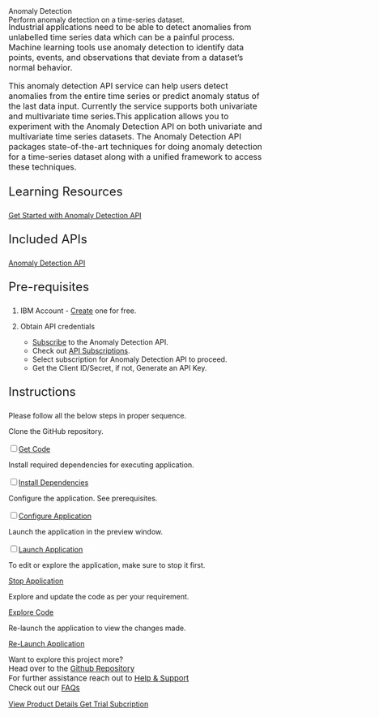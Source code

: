 <html>
<head>
    <meta name="viewport" content="width=device-width, initial-scale=1">
    <link rel="stylesheet" href="style.css">
</head>
<body>
    <div style="margin-top:2rem"></div>
    <div class="header">
        <div class="right-content">
            <div class="apptitle">
                Anomaly Detection
            </div>
            <div class="subheading">
                Perform anomaly detection on a time-series dataset.
            </div>
        </div>
    </div>
    <div class="section" style="font-size:16px; margin-top:-1.25rem">
        <p>Industrial applications need to be able to detect anomalies from unlabelled time series data which can be a
            painful process. Machine learning tools use anomaly detection to identify data points, events, and
            observations
            that deviate from a dataset’s normal behavior.</p>
        <p>This anomaly detection API service can help users detect anomalies from the entire time series or predict
            anomaly
            status of the last data input. Currently the service supports both univariate and multivariate time
            series.This
            application allows you to experiment with the Anomaly Detection API on both univariate and multivariate time
            series datasets. The Anomaly Detection API packages state-of-the-art techniques for doing anomaly detection
            for a
            time-series dataset along with a unified framework to access these techniques.</p>
    </div>
    <div class="section">
        <p style="font-size:24px">Learning Resources</p>
        <div>
            <a href="https://developer.ibm.com/learningpaths/get-started-anomaly-detection-api/">Get Started with
                Anomaly
                Detection API</a></br>
        </div>
    </div>
    <div class="section">
        <p style="font-size:24px">Included APIs</p>
        <div>
            <p><a href="https://developer.ibm.com/apis/catalog/ai4industry--anomaly-detection-product/Introduction">Anomaly
                    Detection API</a></p>
        </div>
    </div>
    <div class="section">
        <p style="font-size:24px">Pre-requisites</p>
        <div>
            <ol>
                <li>
                    <p>IBM Account - <a
                            href="https://ibm.com/registration?cm_sp=ibmdev--developer-sandbox--cloudreg">Create</a>
                        one for free.</p>
                </li>
                <li>Obtain API credentials </li>
                <ul>
                    <li><a href="https://www.ibm.com/account/reg/us-en/signup?formid=urx-51009">Subscribe</a> to the
                        Anomaly
                        Detection API.</li>
                    <li>Check out <a href="https://developer.ibm.com/profile/myapis"> API Subscriptions</a>.</li>
                    <li>Select subscription for Anomaly Detection API to proceed.</li>
                    <li>Get the Client ID/Secret, if not, Generate an API Key.</li>
                </ul>
            </ol>
        </div>
    </div>
    <div class="section">
        <p style="font-size:24px">Instructions</p>
        <p>Please follow all the below steps in proper sequence.</p>
    </div>
    <div class="timeline-container">
        <div class="timeline step git-clone">
            <div class="content">
                <p>Clone the GitHub repository.</p>
            </div>
            <input type="checkbox"><a id="step" class="button is-dark is-medium" title="Get the Code"
                href="didact://?commandId=extension.sendToTerminal&text=AnomalyDetection%7Cclone%7Canomaly|git%20clone%20-b%20anomaly%20https://github.com/IBM/Developer-Playground.git%20${CHE_PROJECTS_ROOT}/anomaly"
                target="_blank"><span>Get Code</span></a>
            <span class="dot"><svg fill="white" id="icon" xmlns="http://www.w3.org/2000/svg" width="18" height="18"
                    viewBox="0 0 32 32">
                    <defs>
                        <style>
                            .cls-1 {
                                fill: none;
                            }
                        </style>
                    </defs>
                    <polygon points="14 21.414 9 16.413 10.413 15 14 18.586 21.585 11 23 12.415 14 21.414" />
                    <path d="M16,2A14,14,0,1,0,30,16,14,14,0,0,0,16,2Zm0,26A12,12,0,1,1,28,16,12,12,0,0,1,16,28Z" />
                    <rect id="_Transparent_Rectangle_" data-name="&lt;Transparent Rectangle&gt;" class="cls-1"
                        width="32" height="32" />
                </svg></span>
        </div>
        <div class="timeline step install-dependencies">
            <div class="content">
                <p>Install required dependencies for executing application.</p>
            </div>
            <input type="checkbox"><a id="step" class="button is-dark is-medium" title="Build the Application"
                href="didact://?commandId=extension.sendToTerminal&text=AnomalyDetection%7Cbuild%7Canomaly|cd%20${CHE_PROJECTS_ROOT}/anomaly%20%26%26%20npm%20install%20--production"
                target="_blank"><span>Install Dependencies</span></a>
            <span class="dot"><svg fill="white" id="icon" xmlns="http://www.w3.org/2000/svg" width="18" height="18"
                    viewBox="0 0 32 32">
                    <defs>
                        <style>
                            .cls-1 {
                                fill: none;
                            }
                        </style>
                    </defs>
                    <polygon points="14 21.414 9 16.413 10.413 15 14 18.586 21.585 11 23 12.415 14 21.414" />
                    <path d="M16,2A14,14,0,1,0,30,16,14,14,0,0,0,16,2Zm0,26A12,12,0,1,1,28,16,12,12,0,0,1,16,28Z" />
                    <rect id="_Transparent_Rectangle_" data-name="&lt;Transparent Rectangle&gt;" class="cls-1"
                        width="32" height="32" />
                </svg></span>
        </div>
        <div class="timeline step configure-application">
            <div class="content">
                <p>Configure the application. See prerequisites.</p>
            </div>
            <input type="checkbox"><a id="step" class="button is-dark is-medium" title="Open the File"
                href="didact://?commandId=extension.openFile&text=AnomalyDetection%7Cconfigure-application%7C${CHE_PROJECTS_ROOT}/anomaly/.env"
                target="_blank"><span>Configure Application</span></a>
            <span class="dot"><svg fill="white" id="icon" xmlns="http://www.w3.org/2000/svg" width="18" height="18"
                    viewBox="0 0 32 32">
                    <defs>
                        <style>
                            .cls-1 {
                                fill: none;
                            }
                        </style>
                    </defs>
                    <polygon points="14 21.414 9 16.413 10.413 15 14 18.586 21.585 11 23 12.415 14 21.414" />
                    <path d="M16,2A14,14,0,1,0,30,16,14,14,0,0,0,16,2Zm0,26A12,12,0,1,1,28,16,12,12,0,0,1,16,28Z" />
                    <rect id="_Transparent_Rectangle_" data-name="&lt;Transparent Rectangle&gt;" class="cls-1"
                        width="32" height="32" />
                </svg></span>
        </div>
        <div class="timeline step launch-application">
            <div class="content">
                <p>Launch the application in the preview window.</p>
            </div>
            <input type="checkbox"><a id="step" class="button is-dark is-medium" title="Launch the Application"
                href="didact://?commandId=extension.sendToTerminal&text=AnomalyDetection%7Claunch%7Canomaly|cd%20${CHE_PROJECTS_ROOT}/anomaly/%20%26%26%20npm%20run%20server"
                target="_blank"><span>Launch Application</span></a>
            <span class="dot"><svg fill="white" id="icon" xmlns="http://www.w3.org/2000/svg" width="18" height="18"
                    viewBox="0 0 32 32">
                    <defs>
                        <style>
                            .cls-1 {
                                fill: none;
                            }
                        </style>
                    </defs>
                    <polygon points="14 21.414 9 16.413 10.413 15 14 18.586 21.585 11 23 12.415 14 21.414" />
                    <path d="M16,2A14,14,0,1,0,30,16,14,14,0,0,0,16,2Zm0,26A12,12,0,1,1,28,16,12,12,0,0,1,16,28Z" />
                    <rect id="_Transparent_Rectangle_" data-name="&lt;Transparent Rectangle&gt;" class="cls-1"
                        width="32" height="32" />
                </svg></span>
        </div>
    </div>
        <div class="footer">
            <div class="footer-cta">
            <div class="footer-step stop-application" style="background:transparent">
                <p>To edit or explore the application, make sure to stop it first.</p>
                <a class="button is-dark is-medium" title="Stop Application"
                    href="didact://?commandId=vscode.didact.sendNamedTerminalCtrlC&text=anomaly">Stop Application</a>
            </div>
             <div class="footer-step explore-application" style="background:transparent">
                <p class="afterbutton">Explore and update the code as per your requirement.</p>
                <a class="button is-dark is-medium" title="Explore the Code"
                    href="didact://?commandId=extension.openFile&text=AnomalyDetection%7Cexplore-code%7C${CHE_PROJECTS_ROOT}/anomaly/src/App.js">Explore
                    Code</a>
            </div>
             <div class="footer-step re-launch-application" style="background:transparent">
                <p class="afterbutton ">Re-launch the application to view the changes made.</p>
                <a class="button is-dark is-medium" title="Re-Launch the Application"
                    href="didact://?commandId=extension.sendToTerminal&text=AnomalyDetection%7Cre-launch%7Canomaly|cd%20${CHE_PROJECTS_ROOT}/anomaly%20%26%26%20npm%20install%20--only=dev%20%26%26%20rm%20-rf%20build%20%26%26%20npm%20run%20build%20%26%26%20npm%20run%20server">Re-Launch
                    Application</a>
            </div>
            </div>
            <div class="image-div">
                <p class="image-content">Want to explore this project more?
                    <span style="font-size:15px;margin-top:0px;display:block;">Head over to the <a
                            href="https://github.com/IBM/Developer-Playground/tree/anomaly" target="_blank">Github
                            Repository</a></span>
                    <span style="font-size:15px;margin-top:0px;display:block;">For further assistance reach out to <a
                            href="https://github.com/IBM/Technology-Sandbox-Support/issues/new/choose" target="_blank">
                            Help &
                            Support</a></span>
                    <span style="font-size:15px;margin-top:0px;display:block;">Check out our <a
                            href="https://ibm.github.io/Technology-Sandbox-Support/" target="_blank">FAQs</a></span>
                </p>
                <div class="image-btn">
                    <a class="image-link"
                        href="didact://?commandId=extension.openURL&text=anomaly%7Cview-product-details%7Chttps://www.ibm.com/products"
                        target="_blank">
                        View Product Details
                        <span>
                            <svg style="position: absolute; right: 10px;" fill="#ffffff" focusable="false"
                                preserveAspectRatio="xMidYMid meet" xmlns="http://www.w3.org/2000/  svg" width="25"
                                height="25" viewBox="0 0 32 32" aria-hidden="true">
                                <path d="M18 6L16.6 7.4 24.1 15 3 15 3 17 24.1 17 16.6 24.6 18 26 28 16z"></path>
                                <title>Arrow right</title>
                            </svg>
                        </span>
                    </a>
                    <a class="image-link"
                        href="didact://?commandId=extension.openURL&text=anomaly%7Cget-trial-subscription%7Chttps://www.ibm.com/account/reg/us-en/signup?formid=urx-51009"
                        target="_blank">
                        Get Trial Subcription
                        <span>
                            <svg style="position: absolute; right: 10px;" fill="#ffffff" focusable="false"
                                preserveAspectRatio="xMidYMid meet" xmlns="http://www.w3.org/2000/  svg" width="25"
                                height="25" viewBox="0 0 32 32" aria-hidden="true">
                                <path d="M18 6L16.6 7.4 24.1 15 3 15 3 17 24.1 17 16.6 24.6 18 26 28 16z"></path>
                                <title>Arrow right</title>
                            </svg>
                        </span>
                    </a>
                    <a class="image-link no-hover"></a>
                </div>
            </div>
        </div>
</body>
<script src="progressive.js"></script>
</html>
